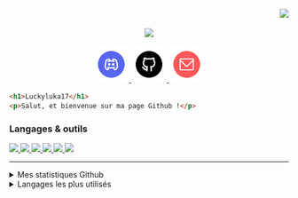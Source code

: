 <p align="right">
  <a href="https://visitorbadge.io/status?path=https%3A%2F%2Fgithub.com%2FLuckyluka17"><img src="https://api.visitorbadge.io/api/visitors?path=https%3A%2F%2Fgithub.com%2FLuckyluka17&label=Visiteurs&countColor=%23263759&style=flat" /></a>
</p>

<p align="center">
<img align="center" src="https://user-images.githubusercontent.com/63603989/179353810-db46461e-96c2-4508-8221-87fa32c975dc.png" width="50%">
<br><br>
<a href="https://discord.com/users/428193377863991296" target="_blank">
<img src="files/img/discord.png" width="64px">
</a>
<a href="https://github.com/Luckyluka17" target="_blank">
<img src="files/img/github.png" width="64px">
</a>
<a href="mailto:luckyluka17@hestiaprojects.fr" target="_blank">
<img src="files/img/mail.png" width="64px">
</a>
</p>

```html
<h1>Luckyluka17</h1>
<p>Salut, et bienvenue sur ma page Github !</p>
```

### Langages & outils
<p>
  <a href="https://code.visualstudio.com/" target="_blank">
    <img src="https://mobilemancerblog.blob.core.windows.net/blog/2020/08/vs-code-logo-transp.png" width="32px">
  </a>
  <a href="https://python.org/" target="_blank">
    <img src="https://pluspng.com/img-png/python-logo-png-open-2000.png" width="32px">
  </a>
  <a href="https://pycord.dev/" target="_blank">
    <img src="https://pycord.dev/static/img/logo.png?size=128" width="32px">
  </a>
  <a href="https://docs.microsoft.com/en-us/windows-server/administration/windows-commands/windows-commands" target="_blank">
    <img src="https://www.freepnglogos.com/uploads/windows-logo-png/file-windows-logo-svg-wikipedia-16.png" width="32px">
  </a>
  <a href="https://developer.mozilla.org/en-US/docs/Glossary/HTML5" target="_blank">
    <img src="https://pngpress.com/wp-content/uploads/2020/04/HTML-logo-300x300.png" width="32px">
  </a>
  <a href="https://developer.mozilla.org/en-US/docs/Glossary/CSS" target="_blank">
    <img src="https://i2.wp.com/www.worldeatingdisordersday.org/wp-content/uploads/2016/03/css-logo.png" width="32px">
  </a>
</p>

---

<details>
  <summary>Mes statistiques Github</summary>
    <p><img src="https://github-readme-stats.vercel.app/api?username=luckyluka17&show_icons=true&theme=synthwave&locale=fr&layout=compact"></p>
</details>
<details>
  <summary>Langages les plus utilisés</summary>
    <p><img src="https://github-readme-stats.vercel.app/api/top-langs/?username=luckyluka17&layout=compact&theme=synthwave"></p>
</details>

